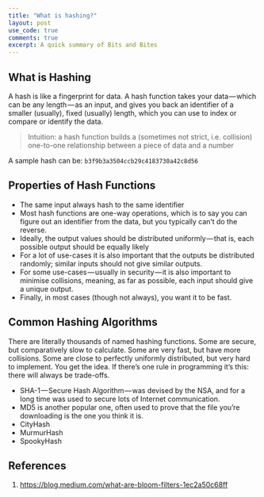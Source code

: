```yaml
---
title: "What is hashing?"
layout: post
use_code: true
comments: true
excerpt: A quick summary of Bits and Bites
---
```


## What is Hashing

A hash is like a fingerprint for data. A hash function takes your data — which can be any length — as an input, and gives you back an identifier of a smaller (usually), fixed (usually) length, which you can use to index or compare or identify the data.

> Intuition: a hash function builds a (sometimes not strict, i.e. collision) one-to-one relationship between a piece of data and a number

A sample hash can be: `b3f9b3a3504ccb29c4183730a42c8d56`

## Properties of Hash Functions

- The same input always hash to the same identifier
- Most hash functions are one-way operations, which is to say you can figure out an identifier from the data, but you typically can’t do the reverse.
- Ideally, the output values should be distributed uniformly — that is, each possible output should be equally likely
- For a lot of use-cases it is also important that the outputs be distributed randomly; similar inputs should not give similar outputs.
- For some use-cases — usually in security — it is also important to minimise collisions, meaning, as far as possible, each input should give a unique output.
- Finally, in most cases (though not always), you want it to be fast.

## Common Hashing Algorithms

There are literally thousands of named hashing functions. Some are secure, but comparatively slow to calculate. Some are very fast, but have more collisions. Some are close to perfectly uniformly distributed, but very hard to implement. You get the idea. If there’s one rule in programming it’s this: there will always be trade-offs.

- SHA-1 — Secure Hash Algorithm — was devised by the NSA, and for a long time was used to secure lots of Internet communication.
- MD5 is another popular one, often used to prove that the file you’re downloading is the one you think it is.
- CityHash
- MurmurHash
- SpookyHash


## References
1. https://blog.medium.com/what-are-bloom-filters-1ec2a50c68ff